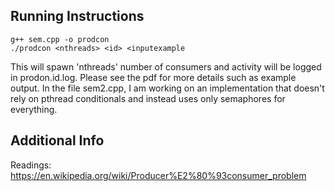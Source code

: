 ## Running Instructions
```shell
g++ sem.cpp -o prodcon
./prodcon <nthreads> <id> <inputexample
```
This will spawn 'nthreads' number of consumers and activity will be logged in prodon.id.log.
Please see the pdf for more details such as example output. In the file sem2.cpp, I am working on an implementation that doesn't rely on pthread conditionals and instead uses only semaphores for everything.

## Additional Info
Readings:\
https://en.wikipedia.org/wiki/Producer%E2%80%93consumer_problem
